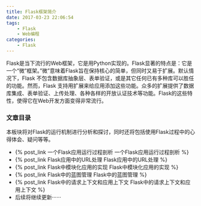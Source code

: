 ```yaml
---
title: Flask框架简介
date: 2017-03-23 22:06:54
tags:
    - Flask
    - Web编程
categories:
    - Flask
---
```



Flask是当下流行的Web框架，它是用Python实现的。Flask显著的特点是：它是一个“微”框架。”微”意味着Flask旨在保持核心的简单，但同时又易于扩展。默认情况下，Flask 不包含数据库抽象层、表单验证，或是其它任何已有多种库可以胜任的功能。然而，Flask 支持用扩展来给应用添加这些功能。众多的扩展提供了数据库集成、表单验证、上传处理、各种各样的开放认证技术等功能。Flask的这些特性，使得它在Web开发方面变得非常流行。

<!-- more -->

### 文章目录

本板块将对Flask的运行机制进行分析和探讨，同时还将包括使用Flask过程中的心得体会、疑问等等。

- {% post_link 一个Flask应用运行过程剖析 一个Flask应用运行过程剖析 %}
- {% post_link Flask应用中的URL处理 Flask应用中的URL处理 %}
- {% post_link Flask中模块化应用的实现 Flask中模块化应用的实现 %}
- {% post_link Flask中的蓝图管理 Flask中的蓝图管理 %}
- {% post_link Flask中的请求上下文和应用上下文 Flask中的请求上下文和应用上下文 %}
- 后续将继续更新······
